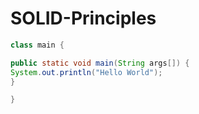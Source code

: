 # SOLID-Principles

```java
class main {

public static void main(String args[]) {
System.out.println("Hello World");
}

}
```
